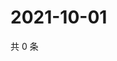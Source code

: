 # 2021-10-01

共 0 条

<!-- BEGIN WEIBO -->
<!-- 最后更新时间 Fri Oct 01 2021 21:11:49 GMT+0800 (China Standard Time) -->

<!-- END WEIBO -->
